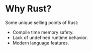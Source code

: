# Why Rust?

Some unique selling points of Rust:

- Compile time memory safety.
- Lack of undefined runtime behavior.
- Modern language features.

